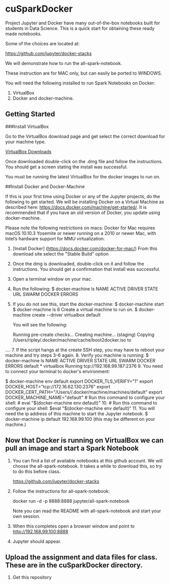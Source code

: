 # cuSparkDocker

Project Jupyter and Docker have many out-of-the-box notebooks built for students in Data Science.  This is a quick start for obtaining these ready made notebooks.

Some of the choices are located at:

https://github.com/jupyter/docker-stacks

We will demonstrate how to run the all-spark-notebook.

These instruction are for MAC only, but can easily be ported to WINDOWS.

You will need the following installed to run Spark Notebooks on Docker:

1.  VirtualBox
2.  Docker and docker-machine.

## Getting Started

###Install VirtualBox

Go to the VirtualBox download page and get select the correct download for your machine type.  

[VirtualBox Downloads](https://www.virtualbox.org/wiki/Downloads)

Once downloaded double-click on the .dmg file and follow the instructions.  You should get a screen stating the install was successful.

You must be running the latest VirtualBox for the docker images to run on.

##Install Docker and Docker-Machine

If this is your first time using Docker or any of the Jupyter projects, do the following to get started.  We will be installing Docker on a Virtual Machine as described here:  https://docs.docker.com/machine/get-started/.  It is recommended that if you have an old version of Docker, you update using docker-machine.

Please note the following restrictions on macs:  Docker for Mac requires macOS 10.10.3 Yosemite or newer running on a 2010 or newer Mac, with Intel’s hardware support for MMU virtualization. 

1. [Install Docker] (https://docs.docker.com/docker-for-mac/)
     From this download site select the "Stable Build" option 
2.  Once the dmg is downloaded, double-click on it and follow the instructions.  You should get a confirmation that install was successful.
3. Open a terminal window on your mac.
4. Run the following:
    $ docker-machine ls
    NAME   ACTIVE   DRIVER   STATE   URL   SWARM   DOCKER   ERRORS
5.  If you do not see this, start the docker-machine:
    $ docker-machine start 
    $ docker-machine ls
6   Create a virtual machine to run on.
    $ docker-machine create --driver virtualbox default

    You will see the following:

    Running pre-create checks...
    Creating machine...
    (staging) Copying /Users/ripley/.docker/machine/cache/boot2docker.iso to      

   ....
7.  If the script hangs at the create SSH step, you may have to reboot your machine and try steps 3-6 again.
8.  Verify you machine is running:
    $ docker-machine ls
    NAME      ACTIVE   DRIVER       STATE     URL                         SWARM   DOCKER   ERRORS
    default   *        virtualbox   Running   tcp://192.168.99.187:2376
9.  You need to connect your terminal to docker's environment:

   $ docker-machine env default
    export DOCKER_TLS_VERIFY="1"
    export DOCKER_HOST="tcp://172.16.62.130:2376"
    export DOCKER_CERT_PATH="/Users/<yourusername>/.docker/machine/machines/default"
    export DOCKER_MACHINE_NAME="default"
    # Run this command to configure your shell:
    # eval "$(docker-machine env default)"
10.  # Run this command to configure your shell:
      $eval "$(docker-machine env default)"
11.  You will need the ip address of this machine to start the Jupyter notebook.
    $ docker-machine ip default
     192.168.99.100  (this may be different on your machine.)

##  Now that Docker is running on VirtualBox we can pull an image and start a Spark Notebook

1.  You can find a list of available notebooks at this github account.  We will choose the all-spark-notebook.  It takes a while to download this, so try to do this before class.

    https://github.com/jupyter/docker-stacks

2. Follow the instructions for all-spark-notebook:

    docker run -d -p 8888:8888 jupyter/all-spark-notebook

    Note you can read the README with all-spark-notebook and start your own session.

3.  When this completes open a browser window and point to 
    http://192.168.99.100:8888

4.  Jupyter should appear.

##  Upload the assignment and data files for class. These are in the cuSparkDocker directory.

1.  Get this repository